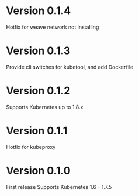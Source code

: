# Version 0.1.4
Hotfix for weave network not installing

# Version 0.1.3
Provide cli switches for kubetool, and add Dockerfile

# Version 0.1.2
Supports Kubernetes up to 1.8.x

# Version 0.1.1
Hotfix for kubeproxy

# Version 0.1.0
First release 
Supports Kubernetes 1.6 - 1.7.5

